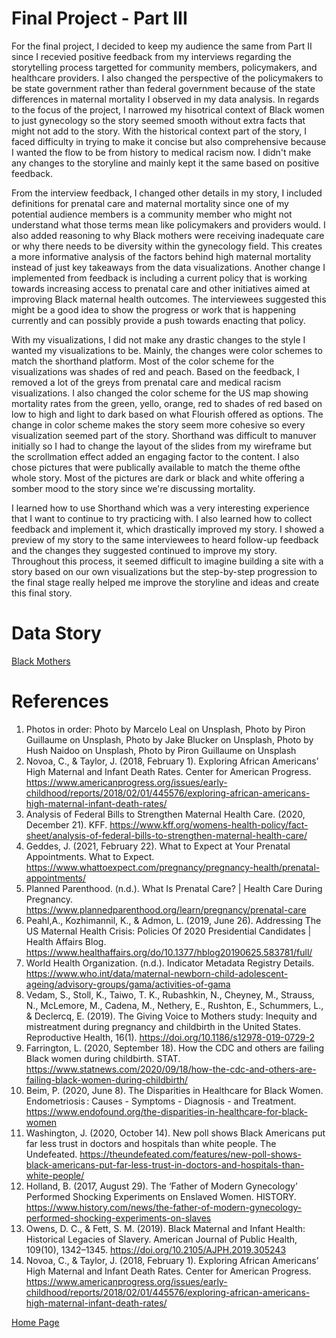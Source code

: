 # Final Project - Part III

For the final project, I decided to keep my audience the same from Part II since I recevied positive feedback from my interviews regarding the storytelling process targetted for community members, policymakers, and healthcare providers. I also changed the perspective of the policymakers to be state government rather than federal government because of the state differences in maternal mortality I observed in my data analysis. In regards to the focus of the project, I narrowed my hisotrical context of Black women to just gynecology so the story seemed smooth without extra facts that might not add to the story. With the historical context part of the story, I faced difficulty in trying to make it concise but also comprehensive because I wanted the flow to be from history to medical racism now. I didn't make any changes to the storyline and mainly kept it the same based on positive feedback.  

From the interview feedback, I changed other details in my story, I included definitions for prenatal care and maternal mortality since one of my potential audience members is a community member who might not understand what those terms mean like policymakers and providers would. I also added reasoning to why Black mothers were receiving inadequate care or why there needs to be diversity within the gynecology field. This creates a more informative analysis of the factors behind high maternal mortality instead of just key takeaways from the data visualizations. Another change I implemented from feedback is including a current policy that is working towards increasing access to prenatal care and other initiatives aimed at improving Black maternal health outcomes. The interviewees suggested this might be a good idea to show the progress or work that is happening currently and can possibly provide a push towards enacting that policy. 

With my visualizations, I did not make any drastic changes to the style I wanted my visualizations to be. Mainly, the changes were color schemes to match the shorthand platform. Most of the color scheme for the visualizations was shades of red and peach. Based on the feedback, I removed a lot of the greys from prenatal care and medical racism visualizations. I also changed the color scheme for the US map showing mortality rates from the green, yello, orange, red to shades of red based on low to high and light to dark based on what Flourish offered as options. The change in color scheme makes the story seem more cohesive so every visualization seemed part of the story. Shorthand was difficult to manuver initially so I had to change the layout of the slides from my wireframe but the scrollmation effect added an engaging factor to the content. I also chose pictures that were publically available to match the theme ofthe whole story. Most of the pictures are dark or black and white offering a somber mood to the story since we're discussing mortality. 

I learned how to use Shorthand which was a very interesting experience that I want to continue to try practicing with. I also learned how to collect feedback and implement it, which drastically improved my story. I showed a preview of my story to the same interviewees to heard follow-up feedback and the changes they suggested continued to improve my story. Throughout this process, it seemed difficult to imagine building a site with a story based on our own visualizations but the step-by-step progression to the final stage really helped me improve the storyline and ideas and create this final story. 

# Data Story

[Black Mothers](/datastory.md)

# References

1.	Photos in order: Photo by Marcelo Leal on Unsplash, Photo by Piron Guillaume on Unsplash, Photo by Jake Blucker on Unsplash, Photo by Hush Naidoo on Unsplash, Photo by Piron Guillaume on Unsplash
2.	Novoa, C., & Taylor, J. (2018, February 1). Exploring African Americans’ High Maternal and Infant Death Rates. Center for American Progress. https://www.americanprogress.org/issues/early-childhood/reports/2018/02/01/445576/exploring-african-americans-high-maternal-infant-death-rates/
3.	Analysis of Federal Bills to Strengthen Maternal Health Care. (2020, December 21). KFF. https://www.kff.org/womens-health-policy/fact-sheet/analysis-of-federal-bills-to-strengthen-maternal-health-care/
4.	Geddes, J. (2021, February 22). What to Expect at Your Prenatal Appointments. What to Expect. https://www.whattoexpect.com/pregnancy/pregnancy-health/prenatal-appointments/
5.	Planned Parenthood. (n.d.). What Is Prenatal Care? | Health Care During Pregnancy. https://www.plannedparenthood.org/learn/pregnancy/prenatal-care
6.	Peahl,A., Kozhimannil, K., & Admon, L. (2019, June 26). Addressing The US Maternal Health Crisis: Policies Of 2020 Presidential Candidates | Health Affairs Blog. https://www.healthaffairs.org/do/10.1377/hblog20190625.583781/full/
7.	World Health Organization. (n.d.). Indicator Metadata Registry Details. https://www.who.int/data/maternal-newborn-child-adolescent-ageing/advisory-groups/gama/activities-of-gama
8.	Vedam, S., Stoll, K., Taiwo, T. K., Rubashkin, N., Cheyney, M., Strauss, N., McLemore, M., Cadena, M., Nethery, E., Rushton, E., Schummers, L., & Declercq, E. (2019). The Giving Voice to Mothers study: Inequity and mistreatment during pregnancy and childbirth in the United States. Reproductive Health, 16(1). https://doi.org/10.1186/s12978-019-0729-2
9.	Farrington, L. (2020, September 18). How the CDC and others are failing Black women during childbirth. STAT. https://www.statnews.com/2020/09/18/how-the-cdc-and-others-are-failing-black-women-during-childbirth/
10.	Beim, P. (2020, June 8). The Disparities in Healthcare for Black Women. Endometriosis : Causes - Symptoms - Diagnosis - and Treatment. https://www.endofound.org/the-disparities-in-healthcare-for-black-women
11.	Washington, J. (2020, October 14). New poll shows Black Americans put far less trust in doctors and hospitals than white people. The Undefeated. https://theundefeated.com/features/new-poll-shows-black-americans-put-far-less-trust-in-doctors-and-hospitals-than-white-people/
12.	Holland, B. (2017, August 29). The ‘Father of Modern Gynecology’ Performed Shocking Experiments on Enslaved Women. HISTORY. https://www.history.com/news/the-father-of-modern-gynecology-performed-shocking-experiments-on-slaves
13.	Owens, D. C., & Fett, S. M. (2019). Black Maternal and Infant Health: Historical Legacies of Slavery. American Journal of Public Health, 109(10), 1342–1345. https://doi.org/10.2105/AJPH.2019.305243
14.	Novoa, C., & Taylor, J. (2018, February 1). Exploring African Americans’ High Maternal and Infant Death Rates. Center for American Progress. https://www.americanprogress.org/issues/early-childhood/reports/2018/02/01/445576/exploring-african-americans-high-maternal-infant-death-rates/


[Home Page](/README.md)
